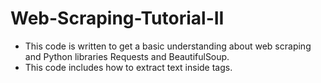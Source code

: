 # Web-Scraping-Tutorial-II
 - This code is written to get a basic understanding about web scraping and Python libraries Requests and BeautifulSoup.
 - This code includes how to extract text inside tags.

